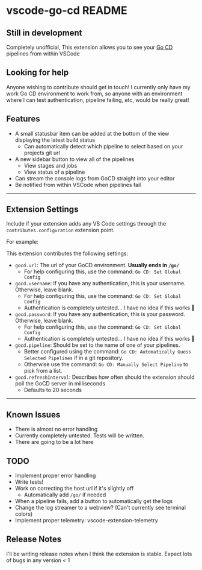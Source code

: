 # vscode-go-cd README

## **Still in development**

Completely unofficial, This extension allows you to see your [Go CD](https://www.gocd.org/) pipelines from within VSCode

## Looking for help

Anyone wishing to contribute should get in touch! 
I currently only have my work Go CD environment to work from, so anyone with an environment where I can test authentication, pipeline failing, etc, would be really great!

## Features

- A small statusbar item can be added at the bottom of the view displaying the latest build status
  - Can automatically detect which pipeline to select based on your projects git url
- A new sidebar button to view all of the pipelines
  - View stages and jobs
  - View status of a pipeline
- Can stream the console logs from GoCD straight into your editor
- Be notified from within VSCode when pipelines fail

-----------------------------------------------------------------------------------------------------------

## Extension Settings

Include if your extension adds any VS Code settings through the `contributes.configuration` extension point.

For example:

This extension contributes the following settings:
* `gocd.url`: The url of your GoCD environment. **Usually ends in `/go/`**
  * For help configuring this, use the command: `Go CD: Set Global Config`
* `gocd.username`: If you have any authentication, this is your username. Otherwise, leave blank.
  * For help configuring this, use the command: `Go CD: Set Global Config`
  * Authentication is completely untested... I have no idea if this works 😬
* `gocd.password`: If you have any authentication, this is your password. Otherwise, leave blank.
  * For help configuring this, use the command: `Go CD: Set Global Config`
  * Authentication is completely untested... I have no idea if this works 😬
* `gocd.pipeline`: Should be set to the name of one of your pipelines.
  * Better configured using the command: `Go CD: Automatically Guess Selected Pipelines` if in a git repository.
  * Otherwise use the command: `Go CD: Manually Select Pipeline` to pick from a list.
* `gocd.refreshInterval`: Describes how often should the extension should poll the GoCD server in milliseconds
  * Defaults to 20 seconds

-----------------------------------------------------------------------------------------------------------

## Known Issues

* There is almost no error handling
* Currently completely untested. Tests will be written. 
* There are going to be a lot here

## TODO
- Implement proper error handling
- Write tests!
- Work on correcting the host url if it's slightly off
  - Automatically add `/go/` if needed
- When a pipeline fails, add a button to automatically get the logs
- Change the log streamer to a webview? (Can't currently see terminal colors)
- Implement proper telemetry: vscode-extension-telemetry

## Release Notes

I'll be writing release notes when I think the extension is stable.
Expect lots of bugs in any version < 1 




